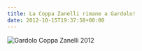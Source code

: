 ```yaml
---
title: La Coppa Zanelli rimane a Gardolo!
date: 2012-10-15T19:37:58+00:00
---
```

![](http://www.basketgardolo.it/wp-content/uploads/2012/10/coppa-zanelli-1024x768.jpg "Gardolo Coppa Zanelli 2012")
